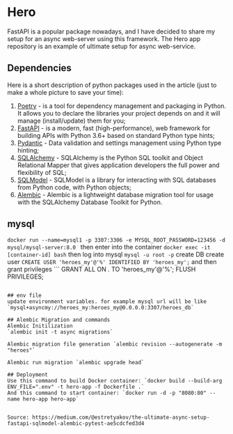 # Hero
FastAPI is a popular package nowadays, and I have decided to share my setup for an async web-server using this
framework. The Hero app repository is an example of ultimate setup for async web-service.

## Dependencies
Here is a short description of python packages used in the article (just to make a whole picture to save your time):

1. [Poetry](https://python-poetry.org) - is a tool for dependency management and packaging in Python. It allows you to
   declare the libraries your project depends on and it will manage (install/update) them for you;
2. [FastAPI](https://fastapi.tiangolo.com) - is a modern, fast (high-performance), web framework for building APIs with
   Python 3.6+ based on standard Python type hints;
3. [Pydantic](https://pydantic-docs.helpmanual.io) - Data validation and settings management using Python type hinting;
4. [SQLAlchemy](https://www.sqlalchemy.org) - SQLAlchemy is the Python SQL toolkit and Object Relational Mapper that
   gives application developers the full power and flexibility of SQL;
5. [SQLModel](https://sqlmodel.tiangolo.com) - SQLModel is a library for interacting with SQL databases from Python
   code, with Python objects;
6. [Alembic](https://alembic.sqlalchemy.org/en/latest/) - Alembic is a lightweight database migration tool for usage
   with the SQLAlchemy Database Toolkit for Python.

## mysql 
`docker run --name=mysql1 -p 3307:3306 -e MYSQL_ROOT_PASSWORD=123456 -d mysql/mysql-server:8.0
`
then enter into the container `docker exec -it [container-id] bash`
then log into mysql `mysql -u root -p`
create DB
create user `CREATE USER 'heroes_my'@'%' IDENTIFIED BY 'heroes_my';`
and then grant privileges ```
GRANT ALL ON *.* TO 'heroes_my'@'%';
FLUSH PRIVILEGES;
```

## env file
update environment variables. for example mysql url will be like `mysql+asyncmy://heroes_my:heroes_my@0.0.0.0:3307/heroes_db`

## Alembic Migration and commands
Alembic Initilization 
`alembic init -t async migrations`

Alembic migration file generation `alembic revision --autogenerate -m "heroes"`

Alembic run migration `alembic upgrade head`

## Deployment
Use this command to build Docker container: `docker build --build-arg ENV_FILE=".env" -t hero-app -f Dockerfile .`
And this command to start container: `docker run -d -p "8080:80" --name hero-app hero-app`


Source: https://medium.com/@estretyakov/the-ultimate-async-setup-fastapi-sqlmodel-alembic-pytest-ae5cdcfed3d4
